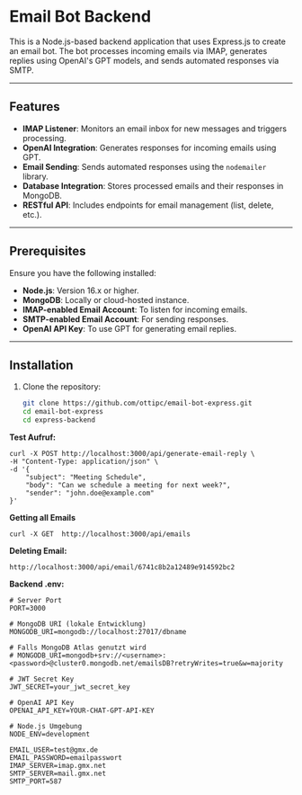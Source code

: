 # Email Bot Backend

This is a Node.js-based backend application that uses Express.js to create an email bot. The bot processes incoming emails via IMAP, generates replies using OpenAI's GPT models, and sends automated responses via SMTP.

---

## Features

- **IMAP Listener**: Monitors an email inbox for new messages and triggers processing.
- **OpenAI Integration**: Generates responses for incoming emails using GPT.
- **Email Sending**: Sends automated responses using the `nodemailer` library.
- **Database Integration**: Stores processed emails and their responses in MongoDB.
- **RESTful API**: Includes endpoints for email management (list, delete, etc.).

---

## Prerequisites

Ensure you have the following installed:

- **Node.js**: Version 16.x or higher.
- **MongoDB**: Locally or cloud-hosted instance.
- **IMAP-enabled Email Account**: To listen for incoming emails.
- **SMTP-enabled Email Account**: For sending responses.
- **OpenAI API Key**: To use GPT for generating email replies.

---

## Installation

1. Clone the repository:
   ```bash
   git clone https://github.com/ottipc/email-bot-express.git
   cd email-bot-express
   cd express-backend

**Test Aufruf:**

```
curl -X POST http://localhost:3000/api/generate-email-reply \
-H "Content-Type: application/json" \
-d '{
    "subject": "Meeting Schedule",
    "body": "Can we schedule a meeting for next week?",
    "sender": "john.doe@example.com"
}'
```



**Getting all Emails**
```
curl -X GET  http://localhost:3000/api/emails
```


**Deleting Email:**
```
http://localhost:3000/api/email/6741c8b2a12489e914592bc2
```


**Backend .env:**
```
# Server Port
PORT=3000

# MongoDB URI (lokale Entwicklung)
MONGODB_URI=mongodb://localhost:27017/dbname

# Falls MongoDB Atlas genutzt wird
# MONGODB_URI=mongodb+srv://<username>:<password>@cluster0.mongodb.net/emailsDB?retryWrites=true&w=majority

# JWT Secret Key
JWT_SECRET=your_jwt_secret_key

# OpenAI API Key
OPENAI_API_KEY=YOUR-CHAT-GPT-API-KEY

# Node.js Umgebung
NODE_ENV=development

EMAIL_USER=test@gmx.de
EMAIL_PASSWORD=emailpasswort
IMAP_SERVER=imap.gmx.net
SMTP_SERVER=mail.gmx.net
SMTP_PORT=587
```

